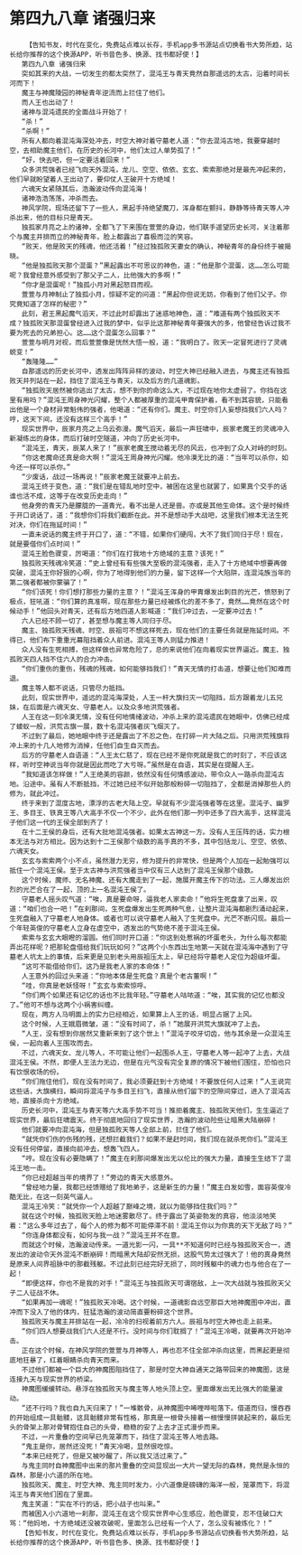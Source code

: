 # 第四九八章 诸强归来
        【告知书友，时代在变化，免费站点难以长存，手机app多书源站点切换看书大势所趋，站长给你推荐的这个换源APP，听书音色多、换源、找书都好使！】
       第四九八章 诸强归来
       突如其来的大战，一切发生的都太突然了，混沌王与青天竟然自那遥远的太古，沿着时间长河而下！
       魔主与神魔陵园的神秘青年逆流而上拦住了他们。
       而人王也出动了！
       诸神与混沌遗民的全面战斗开始了！
       “杀！”
       “杀啊！”
       所有人都向着混沌海深处冲去，时空大神对着守墓老人道：“你去混沌古地，我要穿越时空，去相助魔主他们，在历史的长河中，他们太过人单势孤了！”
       “好，快去吧，但一定要活着回来！”
       众多洪荒强者已经飞向天外混沌，龙儿、空空、依依、玄玄、索索那绝对是最先冲起来的，他们早就盼望着人王出动了，要仰仗人王破开十方绝域！
       六魂天女紧随其后，浩瀚波动传向混沌海！
       诸神浩浩荡荡，冲杀而去。
       神风学院，现场还留下了一些人，黑起手持绝望魔刀，浑身都在颤抖，静静等待青天等人冲杀出来，他的目标只是青天。
       独孤家月亮之上的诸神，全都飞了下来围在萱萱的身边，他们联手遥望历史长河，关注着那个与魔主并排而立的神秘青年，脸上都露出了喜极而泣的笑容。
       “败天，他是败天的残魂，他还活着！”经过独孤败天妻女的确认，神秘青年的身份终于被揭晓。
       “他是独孤败天那个混蛋？”黑起露出不可思议的神色，道：“他是那个混蛋，这……怎么可能呢？我曾经意外感受到了那父子二人，比他强大的多啊！”
       “你才是混蛋呢！”独孤小月对黑起怒目而视。
       萱萱与月神制止了独孤小月，惊疑不定的问道：“黑起你但说无妨，你看到了他们父子。你究竟知道了怎样的秘密？”
       此刻，君王黑起魔气滔天，不过此时却露出了迷惑地神色，道：“难道有两个独孤败天不成？独孤败天那混蛋曾经进入过我的梦中，似乎比这那神秘青年要强大的多，他曾经告诉过我不要为死去的兄弟担心。这……这个混蛋怎么回事？”
       萱萱与明月对视，而后萱萱像是恍然大悟一般，道：“我明白了。败天一定冒死进行了灵魂蜕变！”
       “轰隆隆……”
       自那遥远的历史长河中，透发出阵阵异样的波动，时空大神已经融入进去，与魔主还有独孤败天并列站在一起，挡住了混沌王与青天，以及后方的几道魂影。
       “独孤败天居然被你逃出了太古，想不到你的命这么大，不过现在地你太虚弱了。你挡在这里有用吗？”混沌王周身神光闪耀，整个人都被厚重的混沌甲胄保护着，看不到其容貌，只能看出他是一个身材异常魁伟的强者，他喝道：“还有你们。魔主、时空你们人妄想挡我们六人吗？哼，这天下间，还没有这样三个高手！”
       现实世界中，辰家月亮之上乌云弥漫。魔气滔天，最后一声狂啸中，辰家老魔王的灵魂冲入新凝练出的身体，而后打破时空隧道，冲向了历史长河中。
       “混沌王，青天，辰某人来了！”辰家老魔王搅动着无尽的风云，也冲到了众人对峙的时刻。
       “你这老魔命还真是命大啊！”混沌王周身神光闪耀。他冷漠无比的道：“当年可以杀你，如今还一样可以杀你。”
       “少废话，战过一场再说！”辰家老魔王就要冲上前去。
       混沌王终于变色，道：“我们是在错乱地时空中，被困在这里也就罢了，如果真个交手的话谁也活不成，这等于在改变历史走向！”
       他身旁的青天乃是朦胧的一道青光，看不出是人还是兽。亦或是其他生命体。这个是时候终于开口说话了，道：“我想你们将我们截断在此。并不是想动手大战吧，这里我们根本无法生死对决，你们在拖延时间！”
       一直未说话的魔主终于开口了，道：“不错，如果你们硬闯，大不了我们同归于尽！现在，就是要借你们点时间！”
       混沌王脸色骤变，厉喝道：“你们在打我地十方绝域的主意？该死！”
       独孤败天残魂冷笑道：“史上曾经有有些强大至极的混沌强者，走入了十方绝域中想要再做突破，混沌王你好狠的心啊，你为了地得到他们的力量，留下这样一个大陷阱，连混沌族当年的第二强者都被你蒙骗了！”
       “你们该死！你们想打那些力量的主意？！”混沌王浑身的甲胄爆发出刺目的光芒，愤怒到了极点，狂吼道：“你们算的真准啊，现在那些力量已经被炼化的差不多了，竟然……竟然在这个时候动手！”他回头对青天，还有后方地四道人影喊道：“我们冲过去，一定要冲过去！”
       六人已经不顾一切了，甚至想与魔主等人同归于尽。
       魔主、独孤败天残魂、时空、辰祖可不想这样死去，现在他们的主要任务就是拖延时间。不得已，他们布下重重光幕阻挡着众人前进。混沌王等人则猛力推进！
       众人没有生死相搏，但这样做也异常危险了，总的来说他们在向着现实世界逼近。魔主、独孤败天四人挡不住六人的合力冲击。
       “你们重伤的重伤，残魂的残魂，如何能够挡我们！”青天无情的打击道，想要让他们知难而退。
       魔主等人都不说话，只管尽力抵挡。
       此刻，现实世界中，遥远的混沌海深处，人王一杆大旗扫灭一切阻挡，后方跟着龙儿五兄妹，在后面是六魂天女、守墓老人。以及众多地洪荒强者。
       人王在这一刻冷漠无情，没有任何地情绪波动，冲杀上来的混沌遗民在她眼中，仿佛已经成了蝼蚁一般，洪荒古旗一展，数十名混沌强者灰飞烟灭了。
       不过到了最后，她地眼中终于还是露出了不忍之色，在打碎一片大陆之后。只用洪荒残旗将冲上来的十几人地修为消掉，任他们自生自灭而去。
       后方的守墓老人自语道：“人王太仁慈了，现在已经不是你死就是我亡的时刻了，不应该这样，听时空神说当年你就是因此而吃了大亏呀。”虽然是在自语，其实是在提醒人王。
       “我知道该怎样做！”人王绝美的容颜，依然没有任何情感波动，带令众人一路杀向混沌古地。沿途中。虽有人不断抵挡，不过她已经不似开始那般粉碎一切阻挡了，全都是消掉那些人的修为，就此冲过。
       终于来到了混度古地，漂浮的古老大陆上空。早就有不少混沌强者等在这里。混沌子、幽罗王、多目王、铁真王等八大高手不仅一个不少，此外在他们那一列中还多了四大高手，这样混沌子他们这一代的王侯全部到齐了！
       在十二王侯的身后，还有大批地混沌强者。如果太古神这一方。没有人王压阵的话，实力根本无法与对方相比。因为达到十二王侯那个级数的高手真的不多，其中包括龙儿、空空、依依、六魂天女。
       玄玄与索索两个小不点，虽然潜力无穷，修为提升的非常快，但是两个人加在一起勉强可以抵住一个混沌王侯。至于太古神与洪荒强者当中仅有三人达到了混沌王侯那个级数。
       这个时候，魔师、无名神魔、还有大魔走到了一起，施展开魔主传下的功法。三人爆发出炽烈的光芒合在了一起，顶的上一名混沌王侯了。
       守墓老人摇头叹气道：“唉，真是要命呀，逼我老人家卖命！”他将生死盘拿了出来，叹道：“咱们也合一吧！”在刹那间，生死盘爆发出生死两种气息，让整片混沌海都剧烈涌动起来，生死盘融入了守墓老人地身体。或者也可以说守墓老人融入了生死盘中。光芒不断闪现。最后一个年轻英俊的守墓老人立身在虚空中，透发出的气势绝不差于混沌王侯。
       索索与玄玄大眼瞪的溜圆。他们同时开口道：“你这到处惹祸的坏蛋老头，为什么每次都能弄出花样呢？把那轮盘借给我们玩玩如何？”这两个小东西出生地第一天就在混沌海中遇到了守墓老人坑太上的事情，后来更是见到老头用辰祖压太上，早已经将守墓老人定位为超级坏蛋。
       “这可不能借给你们，这乃是我老人家的本命体！”
       人王意外的回过头来道：“你地本体是生死盘？真是个老古董啊！”
       “哇，你真是老妖怪呀！”玄玄与索索惊呼。
       “你们两个如果还有记忆的话也不比我年轻。”守墓老人咕哝道：“唉，其实我的记忆也都没了。”他可不想与这两个小祸害纠缠。
       现在，两方人马明面上的实力已经相近，如果算上人王的话，明显占据了上风。
       这个时候，人王娥眉微皱，道：“没有时间了，杀！”她展开洪荒大旗就冲了上去。
       “人王，没有想到你居然又重新来到了这个世上！”混沌子咬牙切齿，他与其余是一众混沌王侯，一起向着人王围攻而去。
       不过，六魂天女、龙儿等人，不可能让他们一起围杀人王，守墓老人等一起冲了上去，大战混沌王侯。不然，即便人王法力无边，但是在元气没有完全复原的情况下被他们围住，恐怕也只有饮恨收场的份。
       “你们拖住他们，现在没有时间了，我必须要赶到十方绝域！不要放任何人过来！”人王说完这些话，大旗横扫，瞬间将混沌子与多目王扫飞，直接从他们留下的空隙间穿过，进入了混沌古地，直接杀向十方绝域。
       历史长河中，混沌王与青天等六大高手势不可当！推拒着魔主、独孤败天他们，生生逼近了现实世界，最后狂啸震天。终于彻底地回归了现实世界，浩瀚的波动险些让暗黑大陆崩碎！
       他们就要冲向混沌海，但是独孤败天等人全部上前，拦住了他们。
       “就凭你们伤的伤残的残，还想拦截我们？如果不是赶时间，我们现在就杀死你们。”混沌王没有任何停留，直接向前冲去，想轰飞四人。
       “哼。现在没有必要隐瞒了！”魔主在刹那间爆发出无以伦比的强大力量，直接生生结下了混沌王地一击。
       “你已经超越当年的境界了！”旁边的青天大感意外。
       “曾经地力量，我都已经馈赠给了我地弟子，这是新生的力量！”魔主白发如雪，面容英俊冷酷无比，在这一刻英气逼人。
       混沌王冷笑：“就凭你一个人超越了巅峰之境，就以为能够挡住我们吗？”
       就在这个时候，独孤败天脸上地迷雾散尽了。终于露出了英姿勃发的真容，他淡淡地笑着：“这么多年过去了，每个人的修为都不可能停滞不前！混沌王你以为你真的天下无敌了吗？”
       “你连身体都没有，如何与我一战？”混沌王并不在意。
       而就这个时候，浩瀚波动传来。一道光影一闪，一具**不知道何时已经与独孤败天合一，透发出的波动令天外混沌不断崩碎！而暗黑大陆却安然无损，这股气势太过强大了！他的真身竟然是原来人间界祖脉中的那截残躯。不过此刻已经完好无损了，同时残躯中的魂力也与他合在了一起！
       “即便这样，你也不是我的对手！”混沌王与独孤败天可谓宿敌，上一次大战就与独孤败天父子二人征战不休。
       “如果再加一魂呢！”独孤败天冷喝。这个时候，一道魂影自远空那巨大地神魔图中冲出，直冲而下没入了他的体内，狂猛浩瀚的波动简直要粉碎这个世界。
       独孤败天与魔主并排站在一起，冷冷的扫视着前方六人。辰祖与时空大神也走上前来。
       “你们四人想要战我们六人还是不行。没时间与你们耽搁了！”混沌王冷喝，就要再次开始冲击。
       正在这个时候，在神风学院的萱萱与月神等人，再也忍不住全部冲杀向这里，而黑起更是彻底地狂暴了，红着眼睛杀向青天而来。
       不过他们都被一个巨大的神魔图阻挡住了，那是时空大神自通天之路带回来的神魔图，这是连接九天与现实世界的桥梁。
       神魔图缓缓转动。悬浮在独孤败天与魔主等人地头顶上空。里面爆发出无比强大的能量波动。
       “还不行吗？我也自九天归来了！”一堆骸骨，从神魔图中唏哩哗啦落下。借道而归，慢吞吞的开始组成一具骷髅，这具骷髅非常有性格，那真是一根骨头接着一根慢慢拼装起来的，最后无头的骨架上那对骨臂抱住自己的头骨，稳稳的安了上去才正式漫步而来。
       不过，一片重叠的空间早已先笼罩而下，挡住了混沌王等人地去路。
       “鬼主是你，居然还没死！”青天冷喝，显然很吃惊。
       “本来已经死了，但是又被吵醒了，所以我又活过来了。”
       与鬼主同时自神魔图中出来的那片重叠的空间显现出一大片一望无际的森林，竟然是永恒的森林，那是小六道的所在地。
       独孤败天、魔主、时空大神、鬼主同时发力，小六道像是磅礴的海洋一般，笼罩而下，将混沌王与青天他们困在了里面。
       鬼主笑道：“实在不行的话，把小战子也叫来。”
       而被困入小六道地一刹那，混沌王在这个现实世界中心生感应，脸色骤变，忍不住破口大骂：“他妈地，十方绝域还没被攻破呢，里面怎么已经有一个人了，怎么没有被炼化？！”
       【告知书友，时代在变化，免费站点难以长存，手机app多书源站点切换看书大势所趋，站长给你推荐的这个换源APP，听书音色多、换源、找书都好使！】